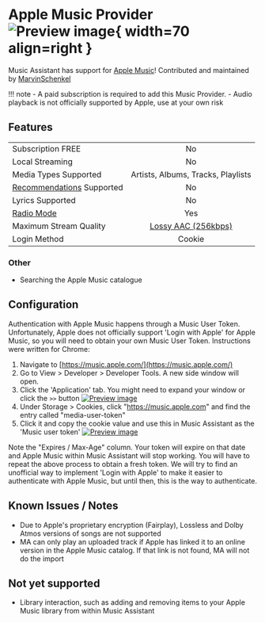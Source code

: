# Apple Music Provider ![Preview image](../assets/icons/apple-music.svg){ width=70 align=right }

Music Assistant has support for [Apple Music](https://music.apple.com/)! Contributed and maintained by [MarvinSchenkel](https://github.com/MarvinSchenkel)

!!! note
    - A paid subscription is required to add this Music Provider. 
    - Audio playback is not officially supported by Apple, use at your own risk

## Features

|           |                     |
|:-----------------------|:---------------------:|
| Subscription FREE | No |
| Local Streaming   | No |
| Media Types Supported | Artists, Albums, Tracks, Playlists |
| [Recommendations](../../ui.md#view-home) Supported | No |
| Lyrics Supported | No |
| [Radio Mode](https://www.music-assistant.io/ui/#track-menu) | Yes |
| Maximum Stream Quality | [Lossy AAC (256kbps)](#known-issues--notes) |
| Login Method | Cookie |

### Other

- Searching the Apple Music catalogue


## Configuration
Authentication with Apple Music happens through a Music User Token. Unfortunately, Apple does not officially support 'Login with Apple' for Apple Music, so you will need to obtain your own Music User Token. Instructions were written for Chrome:

1. Navigate to [https://music.apple.com/](https://music.apple.com/)
2. Go to View > Developer > Developer Tools. A new side window will open.
3. Click the 'Application' tab. You might need to expand your window or click the `>>` button
  [![Preview image](../assets/screenshots/apple-music-auth-1.jpg)](../assets/screenshots/apple-music-auth-1.jpg)
4. Under Storage > Cookies, click "https://music.apple.com" and find the entry called "media-user-token"
5. Click it and copy the cookie value and use this in Music Assistant as the 'Music user token'
  [![Preview image](../assets/screenshots/apple-music-auth-2.jpg)](../assets/screenshots/apple-music-auth-2.jpg)

Note the "Expires / Max-Age" column. Your token will expire on that date and Apple Music within Music Assistant will stop working. You will have to repeat the above process to obtain a fresh token. We will try to find an unofficial way to implement 'Login with  Apple' to make it easier to authenticate with Apple Music, but until then, this is the way to authenticate.

## Known Issues / Notes
- Due to Apple's proprietary encryption (Fairplay), Lossless and Dolby Atmos versions of songs are not supported
- MA can only play an uploaded track if Apple has linked it to an online version in the Apple Music catalog. If that link is not found, MA will not do the import

## Not yet supported
- Library interaction, such as adding and removing items to your Apple Music library from within Music Assistant
